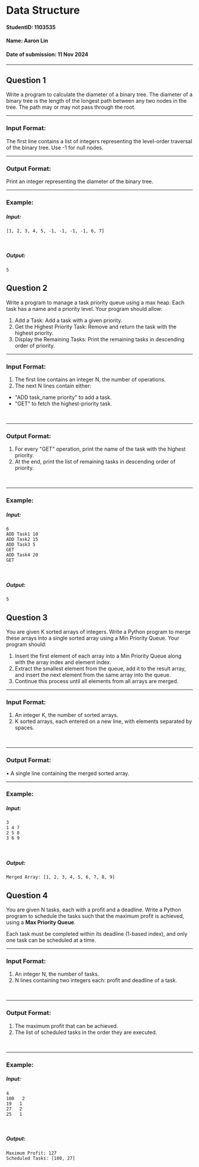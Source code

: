 # Data Structure
#### StudentID: 1103535
#### Name: Aaron Lin
#### Date of submission: 11 Nov 2024
<hr>

## Question 1
Write a program to calculate the diameter of a binary tree. The diameter of a binary tree is the length of the longest path between any two nodes in the tree. The path may or may not pass through the root.

---
### Input Format:
The first line contains a list of integers representing the level-order traversal of the binary tree. Use -1 for null nodes.
<br>

---
### Output Format:
Print an integer representing the diameter of the binary tree.
<br>

---
### Example:
##### Input:
    [1, 2, 3, 4, 5, -1, -1, -1, -1, 6, 7]
<br>

##### Output:
    5

## Question 2
Write a program to manage a task priority queue using a max heap. Each task has a name and a priority level. Your program should allow:
1.	Add a Task: Add a task with a given priority.
2.	Get the Highest Priority Task: Remove and return the task with the highest priority.
3.	Display the Remaining Tasks: Print the remaining tasks in descending order of priority.

---
### Input Format:
1.	The first line contains an integer N, the number of operations.
2.	The next N lines contain either:
-	"ADD task_name priority" to add a task.
-	"GET" to fetch the highest-priority task.

<br>

---
### Output Format:
1.	For every "GET" operation, print the name of the task with the highest priority.
2.	At the end, print the list of remaining tasks in descending order of priority.

<br>

---
### Example:
##### Input:
    6
    ADD Task1 10
    ADD Task2 15
    ADD Task3 5
    GET
    ADD Task4 20
    GET

<br>

##### Output:
    5

## Question 3
You are given K sorted arrays of integers. Write a Python program to merge these arrays into a single sorted array using a Min Priority Queue.
Your program should:
1.	Insert the first element of each array into a Min Priority Queue along with the array index and element index.
2.	Extract the smallest element from the queue, add it to the result array, and insert the next element from the same array into the queue.
3.	Continue this process until all elements from all arrays are merged.

---
### Input Format:
1.	An integer K, the number of sorted arrays.
2.	K sorted arrays, each entered on a new line, with elements separated by spaces.
<br>

---
### Output Format:
•	A single line containing the merged sorted array.
<br>

---
### Example:
##### Input:
    3
    1 4 7
    2 5 8
    3 6 9
<br>

##### Output:
    Merged Array: [1, 2, 3, 4, 5, 6, 7, 8, 9]

## Question 4
You are given N tasks, each with a profit and a deadline. Write a Python program to schedule the tasks such that the maximum profit is achieved, using a **Max Priority Queue**.

Each task must be completed within its deadline (1-based index), and only one task can be scheduled at a time.

---
### Input Format:
1.	An integer N, the number of tasks.
2.	N lines containing two integers each: profit and deadline of a task.
<br>

---
### Output Format:
1.	The maximum profit that can be achieved.
2.	The list of scheduled tasks in the order they are executed.
<br>

---
### Example:
##### Input:
    4
    100   2
    19   1
    27   2
    25   1
<br>

##### Output:
    Maximum Profit: 127
    Scheduled Tasks: [100, 27]
    

